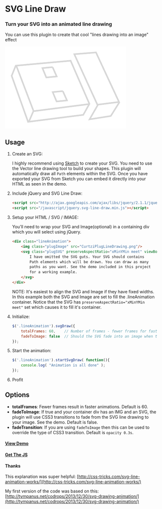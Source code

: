 # SVG Line Draw

### Turn your SVG into an animated line drawing

You can use this plugin to create that cool "lines drawing into an image" effect

![Example animation](/demo/svg-line-draw.gif?raw=true "Example animation")

## Usage

1. Create an SVG:

	I highly recommend using [Sketch](http://bohemiancoding.com/sketch/) to create your SVG. You need to use the Vector line drawing tool
	to build your shapes. This plugin will automatically draw all `Path` elements within the SVG. Once
	you have exported your SVG from Sketch you can embed it directly into your HTML as seen in the demo.

2. Include jQuery and SVG Line Draw:

	```html
	<script src="http://ajax.googleapis.com/ajax/libs/jquery/2.1.1/jquery.min.js"></script>
	<script src="/javascript/jquery.svg-line-draw.min.js"></script>
	```
3. Setup your HTML / SVG / IMAGE:
	
	You'll need to wrap your SVG and Image(optional) in a containing div which you will select using jQuery.	
	```html
	<div class="lineAnimation">
		<img class="plugImage" src="CurtziPlugLineDrawing.png"/>
		<svg class="plugSVG" preserveAspectRatio="xMinYMin meet" viewBox="0 0 1000 600" version="1.1">
			I have omitted the SVG guts. Your SVG should contains 
			Path elements which will be drawn. You can draw as many 
			paths as you want. See the demo included in this project 
			for a working example.
		</svg>
	</div>
	```
	
	NOTE: It's easiest to align the SVG and Image if they have fixed widths. In this example both the SVG and Image are set to fill the .lineAnimation container. Notice that the SVG has `preserveAspectRatio="xMinYMin meet"` set which causes it to fill it's container.
	
4. Initialize:

	```javascript
	$('.lineAnimation').svgDraw({
		totalFrames: 60, 	// Number of frames - fewer frames for faster animations
		fadeToImage: false 	// Should the SVG fade into an image when the animation is done?
	});
	```

5. Start the animation:

	```javascript
	$('.lineAnimation').startSvgDraw( function(){
		console.log( "Animation is all done" );
	});
	```
	
6. Profit


## Options

* **totalFrames**: Fewer frames result in faster animations. Default is 60.
* **fadeToImage**: If true and your container div has an IMG and an SVG, the plugin will use CSS3 transitions to fade from the SVG line drawing to your image. See the demo. Default is false.
* **fadeTransition**: If you are using `fadeToImage` then this can be used to override the type of CSS3 transition. Default is `opacity 0.3s`.



#### [View Demo](http://htmlpreview.github.io/?https://github.com/ponycode/jquery-svg-line-draw/blob/master/demo/index.html)

#### [Get The JS](https://github.com/ponycode/jquery-svg-line-draw/tree/master/dist)

#### Thanks

This explanation was super helpful: [http://css-tricks.com/svg-line-animation-works/](http://css-tricks.com/svg-line-animation-works/)

My first version of the code was based on this: [http://tympanus.net/codrops/2013/12/30/svg-drawing-animation/](http://tympanus.net/codrops/2013/12/30/svg-drawing-animation/)

